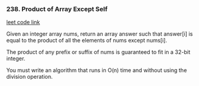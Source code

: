 ### 238. Product of Array Except Self

[leet code link](https://leetcode.com/problems/product-of-array-except-self/description/)


Given an integer array nums, return an array answer such that answer[i] is equal to the product of all the elements of nums except nums[i].

The product of any prefix or suffix of nums is guaranteed to fit in a 32-bit integer.

You must write an algorithm that runs in O(n) time and without using the division operation.